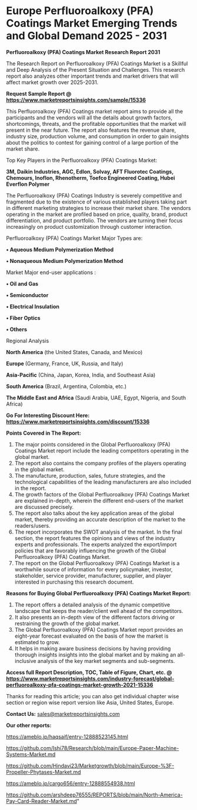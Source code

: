 # Europe Perfluoroalkoxy (PFA) Coatings Market Emerging Trends and Global Demand 2025 - 2031

<strong>Perfluoroalkoxy (PFA) Coatings Market Research Report 2031</strong>

The Research Report on Perfluoroalkoxy (PFA) Coatings Market is a Skillful and Deep Analysis of the Present Situation and Challenges. This research report also analyzes other important trends and market drivers that will affect market growth over 2025-2031.

<strong>Request Sample Report @ <a href=https://www.marketreportsinsights.com/sample/15336>https://www.marketreportsinsights.com/sample/15336</a></strong>

This Perfluoroalkoxy (PFA) Coatings market report aims to provide all the participants and the vendors will all the details about growth factors, shortcomings, threats, and the profitable opportunities that the market will present in the near future. The report also features the revenue share, industry size, production volume, and consumption in order to gain insights about the politics to contest for gaining control of a large portion of the market share.

Top Key Players in the Perfluoroalkoxy (PFA) Coatings Market:

<strong>3M, Daikin Industries, AGC, Edlon, Solvay, AFT Fluorotec Coatings, Chemours, Inoflon, Rhenotherm, Toefco Engineered Coating, Hubei Everflon Polymer</strong>

The Perfluoroalkoxy (PFA) Coatings Industry is severely competitive and fragmented due to the existence of various established players taking part in different marketing strategies to increase their market share. The vendors operating in the market are profiled based on price, quality, brand, product differentiation, and product portfolio. The vendors are turning their focus increasingly on product customization through customer interaction.

Perfluoroalkoxy (PFA) Coatings Market Major Types are:

<strong>• Aqueous Medium Polymerization Method

• Nonaqueous Medium Polymerization Method</strong>

Market Major end-user applications :

<strong>• Oil and Gas

• Semiconductor

• Electrical Insulation

• Fiber Optics

• Others</strong>

Regional Analysis

</u><strong><b>North America</b></strong> (the United States, Canada, and Mexico)

<strong><b>Europe </b></strong>(Germany, France, UK, Russia, and Italy)

<strong><b>Asia-Pacific</b></strong> (China, Japan, Korea, India, and Southeast Asia)

<strong><b>South America</b></strong> (Brazil, Argentina, Colombia, etc.)

<strong><b>The Middle East and Africa</b></strong> (Saudi Arabia, UAE, Egypt, Nigeria, and South Africa)

<strong>Go For Interesting Discount Here: <a href=https://www.marketreportsinsights.com/discount/15336>https://www.marketreportsinsights.com/discount/15336</a></strong>

<strong>Points Covered in The Report:</strong>
<ol>
  <li>The major points considered in the Global Perfluoroalkoxy (PFA) Coatings Market report include the leading competitors operating in the global market.</li>
  <li>The report also contains the company profiles of the players operating in the global market.</li>
  <li>The manufacture, production, sales, future strategies, and the technological capabilities of the leading manufacturers are also included in the report.</li>
  <li>The growth factors of the Global Perfluoroalkoxy (PFA) Coatings Market are explained in-depth, wherein the different end-users of the market are discussed precisely.</li>
  <li>The report also talks about the key application areas of the global market, thereby providing an accurate description of the market to the readers/users.</li>
  <li>The report incorporates the SWOT analysis of the market. In the final section, the report features the opinions and views of the industry experts and professionals. The experts analyzed the export/import policies that are favorably influencing the growth of the Global Perfluoroalkoxy (PFA) Coatings Market.</li>
  <li>The report on the Global Perfluoroalkoxy (PFA) Coatings Market is a worthwhile source of information for every policymaker, investor, stakeholder, service provider, manufacturer, supplier, and player interested in purchasing this research document.</li>
</ol>
<strong>Reasons for Buying Global Perfluoroalkoxy (PFA) Coatings Market Report:</strong>

<ol>
  <li>The report offers a detailed analysis of the dynamic competitive landscape that keeps the reader/client well ahead of the competitors.</li>
  <li>It also presents an in-depth view of the different factors driving or restraining the growth of the global market.</li>
  <li>The Global Perfluoroalkoxy (PFA) Coatings Market report provides an eight-year forecast evaluated on the basis of how the market is estimated to grow.</li>
  <li>It helps in making aware business decisions by having providing thorough insights insights into the global market and by making an all-inclusive analysis of the key market segments and sub-segments.</li>
</ol>
<strong>Access full Report Description, TOC, Table of Figure, Chart, etc. @ <a href=https://www.marketreportsinsights.com/industry-forecast/global-perfluoroalkoxy-pfa-coatings-market-growth-2021-15336>https://www.marketreportsinsights.com/industry-forecast/global-perfluoroalkoxy-pfa-coatings-market-growth-2021-15336</a></strong>


Thanks for reading this article; you can also get individual chapter wise section or region wise report version like Asia, United States, Europe.

<strong>Contact Us:</strong>
sales@marketreportsinsights.com

<strong>Our other reports:</strong>

<a href=https://ameblo.jp/haqsaif/entry-12888523145.html>https://ameblo.jp/haqsaif/entry-12888523145.html</a>

<a href=https://github.com/Ishi78/Research/blob/main/Europe-Paper-Machine-Systems-Market.md>https://github.com/Ishi78/Research/blob/main/Europe-Paper-Machine-Systems-Market.md</a>

<a href=https://github.com/Hindavi23/Marketgrowth/blob/main/Europe-%3F-Propeller-Phytases-Market.md>https://github.com/Hindavi23/Marketgrowth/blob/main/Europe-%3F-Propeller-Phytases-Market.md</a>

<a href=https://ameblo.jp/cargo656/entry-12888554938.html>https://ameblo.jp/cargo656/entry-12888554938.html</a>

<a href=https://github.com/arshdeep76555/REPORTS/blob/main/North-America-Pay-Card-Reader-Market.md>https://github.com/arshdeep76555/REPORTS/blob/main/North-America-Pay-Card-Reader-Market.md</a>"
